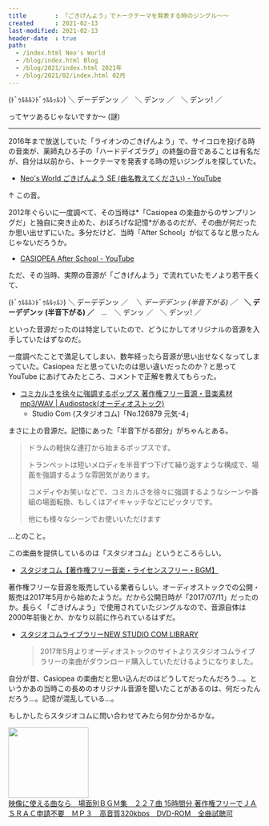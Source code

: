 ```yaml
---
title        : 「ごきげんよう」でトークテーマを発表する時のジングル〜〜
created      : 2021-02-13
last-modified: 2021-02-13
header-date  : true
path:
  - /index.html Neo's World
  - /blog/index.html Blog
  - /blog/2021/index.html 2021年
  - /blog/2021/02/index.html 02月
---
```


(ﾄﾞｩﾙﾙﾙﾝﾄﾞｩﾙﾙｯﾙﾝ) ＼ デーデデンッ ／　＼ デンッ ／　＼ デンッ! ／

ってヤツあるじゃないですか〜 (謎)

---

2016年まで放送していた「ライオンのごきげんよう」で、サイコロを投げる時の音楽が、薬師丸ひろ子の「ハードデイズラグ」の終盤の音であることは有名だが、自分は以前から、トークテーマを発表する時の短いジングルを探していた。

- [Neo's World ごきげんよう SE (曲名教えてください) - YouTube](https://www.youtube.com/watch?v=gcttIZ4eAd4)

↑ この音。

2012年ぐらいに一度調べて、その当時は*「Casiopea の楽曲からのサンプリングだ」と独自に突き止めた、おぼろげな記憶*があるのだが、その曲が何だったか思い出せずにいた。多分だけど、当時「After School」が似てるなと思ったんじゃないだろうか。

- [CASIOPEA After School - YouTube](https://www.youtube.com/watch?v=4vUdGuFh3YU)

ただ、その当時、実際の音源が「ごきげんよう」で流れていたモノより若干長くて、

(ﾄﾞｩﾙﾙﾙﾝﾄﾞｩﾙﾙｯﾙﾝ) ＼ デーデデンッ ／　*＼ デーデデンッ (半音下がる) ／*　**＼ デーデデンッ (半音下がる) ／**　…　＼ デンッ ／　＼ デンッ! ／

といった音源だったのは特定していたので、どうにかしてオリジナルの音源を入手していたはずなのだ。

一度調べたことで満足してしまい、数年経ったら音源が思い出せなくなってしまっていた。Casiopea だと思っていたのは思い違いだったのか？と思って YouTube にあげてみたところ、コメントで正解を教えてもらった。

- [コミカルさを徐々に強調するポップス 著作権フリー音源・音楽素材 mp3/WAV | Audiostock(オーディオストック)](https://audiostock.jp/audio/126879)
  - Studio Com (スタジオコム)「No.126879 元気-4」

まさに上の音源だ。記憶にあった「半音下がる部分」がちゃんとある。

> ドラムの軽快な連打から始まるポップスです。
> 
> トランペットは短いメロディを半音ずつ下げて繰り返すような構成で、場面を強調するような雰囲気があります。
> 
> コメディやお笑いなどで、コミカルさを徐々に強調するようなシーンや番組の場面転換、もしくはアイキャッチなどにピッタリです。
> 
> 他にも様々なシーンでお使いいただけます

…とのこと。

この楽曲を提供しているのは「スタジオコム」というところらしい。

- [スタジオコム【著作権フリー音楽・ライセンスフリー・BGM】](http://www.stcm.co.jp/index.html)

著作権フリーな音源を販売している業者らしい。オーディオストックでの公開・販売は2017年5月から始めたようだ。だから公開日時が「2017/07/11」だったのか。長らく「ごきげんよう」で使用されていたジングルなので、音源自体は2000年前後とか、かなり以前に作られているはずだ。

- [スタジオコムライブラリーNEW STUDIO COM LIBRARY](http://www.stcm.co.jp/newcomlib.html)
  > 2017年5月よりオーディオストックのサイトよりスタジオコムライブラリーの楽曲がダウンロード購入していただけるようになりました。

自分が昔、Casiopea の楽曲だと思い込んだのはどうしてだったんだろう…。というかあの当時この長めのオリジナル音源を聞いたことがあるのは、何だったんだろう…。記憶が混乱している…。

もしかしたらスタジオコムに問い合わせてみたら何か分かるかな。

<div class="ad-amazon">
  <div class="ad-amazon-image">
    <a href="https://www.amazon.co.jp/dp/B00J2GR8PI?tag=neos21-22&amp;linkCode=osi&amp;th=1&amp;psc=1">
      <img src="https://m.media-amazon.com/images/I/51OuL+6jDIL._SL160_.jpg" width="160" height="141">
    </a>
  </div>
  <div class="ad-amazon-info">
    <div class="ad-amazon-title">
      <a href="https://www.amazon.co.jp/dp/B00J2GR8PI?tag=neos21-22&amp;linkCode=osi&amp;th=1&amp;psc=1">映像に使える曲なら　場面別ＢＧＭ集　２２７曲 15時間分 著作権フリーでＪＡＳＲＡＣ申請不要　ＭＰ３　高音質320kbps　DVD-ROM　全曲試聴可</a>
    </div>
  </div>
</div>
